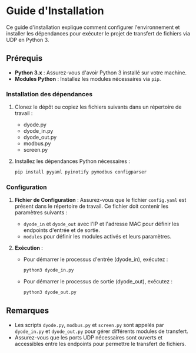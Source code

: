 # Guide d'Installation

Ce guide d'installation explique comment configurer l'environnement et installer les dépendances pour exécuter le projet de transfert de fichiers via UDP en Python 3.

## Prérequis

- **Python 3.x** : Assurez-vous d'avoir Python 3 installé sur votre machine.
- **Modules Python** : Installez les modules nécessaires via `pip`.

### Installation des dépendances

1. Clonez le dépôt ou copiez les fichiers suivants dans un répertoire de travail :
   - dyode.py
   - dyode_in.py
   - dyode_out.py
   - modbus.py
   - screen.py

2. Installez les dépendances Python nécessaires :
    ```bash
    pip install pyyaml pyinotify pymodbus configparser
    ```

### Configuration

1. **Fichier de Configuration** : Assurez-vous que le fichier `config.yaml` est présent dans le répertoire de travail. Ce fichier doit contenir les paramètres suivants :
   - `dyode_in` et `dyode_out` avec l'IP et l'adresse MAC pour définir les endpoints d'entrée et de sortie.
   - `modules` pour définir les modules activés et leurs paramètres.

2. **Exécution** :
   - Pour démarrer le processus d'entrée (dyode_in), exécutez :
     ```bash
     python3 dyode_in.py
     ```
   - Pour démarrer le processus de sortie (dyode_out), exécutez :
     ```bash
     python3 dyode_out.py
     ```

## Remarques

- Les scripts `dyode.py`, `modbus.py` et `screen.py` sont appelés par `dyode_in.py` et `dyode_out.py` pour gérer différents modules de transfert.
- Assurez-vous que les ports UDP nécessaires sont ouverts et accessibles entre les endpoints pour permettre le transfert de fichiers.
